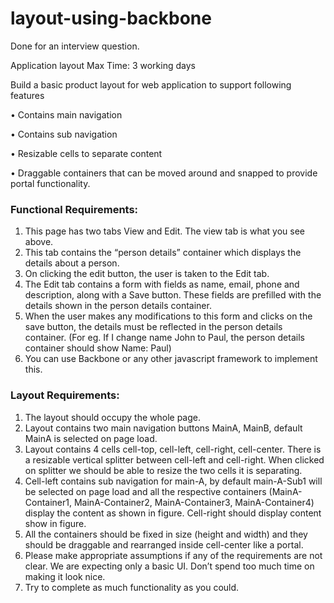 # layout-using-backbone

Done for an interview question.

Application layout							     Max Time: 3 working days


Build a basic product layout for web application to support following features

•	Contains main navigation

•	Contains sub navigation

•	Resizable cells to separate content

•	Draggable containers that can be moved around and snapped to provide portal functionality.


### Functional Requirements:
1.	This page has two tabs View and Edit. The view tab is what you see above.
2.	This tab contains the “person details” container which displays the details about a person.
3.	On clicking the edit button, the user is taken to the Edit tab.
4.	The Edit tab contains a form with fields as name, email, phone and description, along with a Save button. These fields are prefilled with the details shown in the person details container.
5.	When the user makes any modifications to this form and clicks on the save button, the details must be reflected in the person details container. (For eg. If I change name John to Paul, the person details container should show Name: Paul)
6.	You can use Backbone or any other javascript framework to implement this.

### Layout Requirements:
1.	The layout should occupy the whole page.
2.	Layout contains two main navigation buttons MainA, MainB, default MainA is selected on page load.
3.	Layout contains 4 cells cell-top, cell-left, cell-right, cell-center. There is a resizable vertical splitter between cell-left and cell-right. When clicked on splitter we should be able to resize the two cells it is separating.
4.	Cell-left contains sub navigation for main-A, by default main-A-Sub1 will be selected on page load and all the respective containers (MainA-Container1, MainA-Container2, MainA-Container3, MainA-Container4) display the content as shown in figure. Cell-right should display content show in figure.
5.	All the containers should be fixed in size (height and width) and they should be draggable and rearranged inside cell-center like a portal.
6.	Please make appropriate assumptions if any of the requirements are not clear. We are expecting only a basic UI. Don’t spend too much time on making it look nice.
7.	Try to complete as much functionality as you could.


